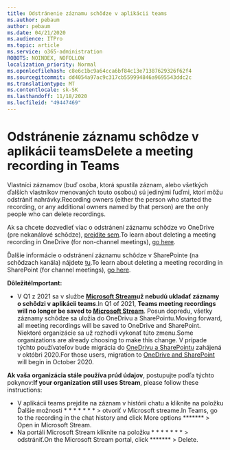 ```yaml
---
title: Odstránenie záznamu schôdze v aplikácii teams
ms.author: pebaum
author: pebaum
ms.date: 04/21/2020
ms.audience: ITPro
ms.topic: article
ms.service: o365-administration
ROBOTS: NOINDEX, NOFOLLOW
localization_priority: Normal
ms.openlocfilehash: c8e6c1bc9a64cca6bf84c13e71387629326f62f4
ms.sourcegitcommit: dd4054a97ac9c317cb559994846a9695543ddc2c
ms.translationtype: MT
ms.contentlocale: sk-SK
ms.lasthandoff: 11/18/2020
ms.locfileid: "49447469"
---
```

# <a name="delete-a-meeting-recording-in-teams"></a><span data-ttu-id="1b887-102">Odstránenie záznamu schôdze v aplikácii teams</span><span class="sxs-lookup"><span data-stu-id="1b887-102">Delete a meeting recording in Teams</span></span>

<span data-ttu-id="1b887-103">Vlastníci záznamov (buď osoba, ktorá spustila záznam, alebo všetkých ďalších vlastníkov menovaných touto osobou) sú jedinými ľuďmi, ktorí môžu odstrániť nahrávky.</span><span class="sxs-lookup"><span data-stu-id="1b887-103">Recording owners (either the person who started the recording, or any additional owners named by that person) are the only people who can delete recordings.</span></span>  

<span data-ttu-id="1b887-104">Ak sa chcete dozvedieť viac o odstránení záznamu schôdze vo OneDrive (pre nekanálové schôdze),  [prejdite sem](https://support.microsoft.com/office/21fe345a-e488-4fa7-932b-f053c1bebe8a).</span><span class="sxs-lookup"><span data-stu-id="1b887-104">To learn about deleting a meeting recording in OneDrive (for non-channel meetings),  [go here](https://support.microsoft.com/office/21fe345a-e488-4fa7-932b-f053c1bebe8a).</span></span>  

<span data-ttu-id="1b887-105">Ďalšie informácie o odstránení záznamu schôdze v SharePointe (na schôdzach kanála) nájdete  [tu](https://support.microsoft.com/office/71f3c90a-0d24-4d80-8b66-f88234b79a52).</span><span class="sxs-lookup"><span data-stu-id="1b887-105">To learn about deleting a meeting recording in SharePoint (for channel meetings),  [go here](https://support.microsoft.com/office/71f3c90a-0d24-4d80-8b66-f88234b79a52).</span></span>  

<span data-ttu-id="1b887-106">**Dôležité**</span><span class="sxs-lookup"><span data-stu-id="1b887-106">**Important:**</span></span>

- <span data-ttu-id="1b887-107">V Q1 z 2021 sa v službe **[Microsoft Stream](https://stream.microsoft.com/)už nebudú ukladať záznamy o schôdzi v aplikácii teams**.</span><span class="sxs-lookup"><span data-stu-id="1b887-107">In Q1 of 2021, **Teams meeting recordings will no longer be saved to  [Microsoft Stream](https://stream.microsoft.com/)**.</span></span> <span data-ttu-id="1b887-108">Posun dopredu, všetky záznamy schôdze sa uložia do OneDrivu a SharePointu.</span><span class="sxs-lookup"><span data-stu-id="1b887-108">Moving forward, all meeting recordings will be saved to OneDrive and SharePoint.</span></span> <span data-ttu-id="1b887-109">Niektoré organizácie sa už rozhodli vykonať túto zmenu.</span><span class="sxs-lookup"><span data-stu-id="1b887-109">Some organizations are already choosing to make this change.</span></span> <span data-ttu-id="1b887-110">V prípade týchto používateľov bude migrácia do  [OneDrivu a SharePointu](https://docs.microsoft.com/MicrosoftTeams/tmr-meeting-recording-change)  zahájená v októbri 2020.</span><span class="sxs-lookup"><span data-stu-id="1b887-110">For those users, migration to  [OneDrive and SharePoint](https://docs.microsoft.com/MicrosoftTeams/tmr-meeting-recording-change)  will begin in October 2020.</span></span>

<span data-ttu-id="1b887-111">**Ak vaša organizácia stále používa prúd údajov**, postupujte podľa týchto pokynov:</span><span class="sxs-lookup"><span data-stu-id="1b887-111">**If your organization still uses Stream**, please follow these instructions:</span></span>

- <span data-ttu-id="1b887-112">V aplikácii teams prejdite na záznam v histórii chatu a kliknite na položku Ďalšie možnosti \* \* \* \* \* \* \* > otvoriť v Microsoft streame.</span><span class="sxs-lookup"><span data-stu-id="1b887-112">In Teams, go to the recording in the chat history and click More options  \*\*\*\*\*\*\*  > Open in Microsoft Stream.</span></span>
- <span data-ttu-id="1b887-113">Na portáli Microsoft Stream kliknite na položku \* \* \* \* \* \* \* > odstrániť.</span><span class="sxs-lookup"><span data-stu-id="1b887-113">On the Microsoft Stream portal, click  \*\*\*\*\*\*\* > Delete.</span></span>

